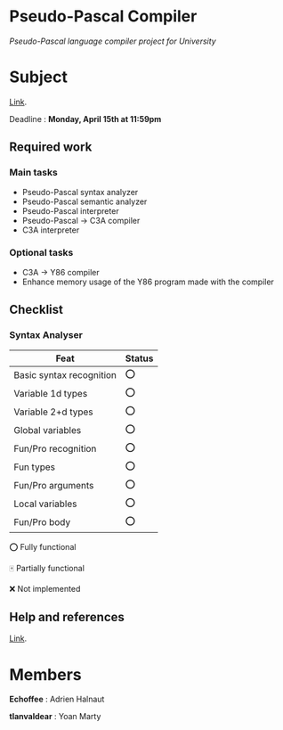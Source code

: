 
# Pseudo-Pascal Compiler
*Pseudo-Pascal language compiler project for University*

# Subject
[Link](http://dept-info.labri.fr/ENSEIGNEMENT/compi/projet.pdf).

Deadline : **Monday, April 15th at 11:59pm**

## Required work

### Main tasks

- Pseudo-Pascal syntax analyzer
- Pseudo-Pascal semantic analyzer
- Pseudo-Pascal interpreter
- Pseudo-Pascal -> C3A compiler
- C3A interpreter

### Optional tasks

- C3A -> Y86 compiler
- Enhance memory usage of the Y86 program made with the compiler 

## Checklist
### Syntax Analyser
Feat | Status
----|----
Basic syntax recognition | :o:
Variable 1d types | :o:
Variable 2+d types | :o:
Global variables | :o:
Fun/Pro recognition | :o:
Fun types | :o:
Fun/Pro arguments | :o:
Local variables | :o:
Fun/Pro body | :o:

:o: Fully functional 

:mahjong: Partially functional

:x: Not implemented

## Help and references

[Link](http://dept-info.labri.fr/ENSEIGNEMENT/compi/).

# Members

**Echoffee** : Adrien Halnaut

**tlanvaldear** : Yoan Marty
